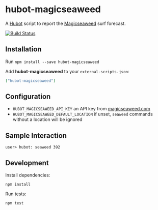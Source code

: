 # hubot-magicseaweed

A [Hubot](https://hubot.github.com) script to report the [Magicseaweed](http://magicseaweed.com) surf forecast.

[![Build Status](https://travis-ci.org/mdb/hubot-magicseaweed.png)](https://travis-ci.org/mdb/hubot-magicseaweed)

## Installation

Run `npm install --save hubot-magicseaweed`

Add **hubot-magicseaweed** to your `external-scripts.json`:

```json
["hubot-magicseaweed"]
```

## Configuration
- `HUBOT_MAGICSEAWEED_API_KEY` an API key from [magicseaweed.com](https://magicseaweed.com)
- `HUBOT_MAGICSEAWEED_DEFAULT_LOCATION` if unset, `seaweed` commands without a location will be ignored

## Sample Interaction

```
user> hubot: seaweed 392
```

## Development

Install dependencies:

```
npm install
```

Run tests:

```
npm test
```

